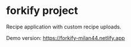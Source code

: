 # forkify project

Recipe application with custom recipe uploads.

Demo version: https://forkify-milan44.netlify.app
